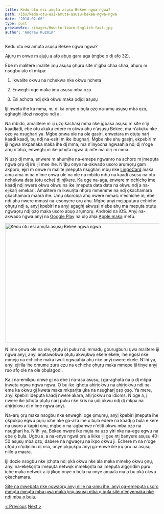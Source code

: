 ```yaml
---
title: Kedu otu esi amụta asụsụ Bekee ngwa ngwa?
path: /ibo/kedu-otu-esi-amuta-asusu-bekee-ngwa-ngwa
date: '2018-02-06'
type: post
previewSrc: /images/How-to-learn-English-fast.jpg
author: 'Andrew Kuzmin'
---
```


Kedu otu esi amụta asụsụ Bekee ngwa ngwa?

Ajụrụ m onwe m ajụjụ a afọ abụọ gara aga (mgbe ọ dị afọ 32).

Ebe m malitere ịmalite ịmụ asụsụ ọhụrụ site n'ịgba chaa chaa, ahụrụ m nsogbu atọ dị mkpa:

1. Ịkwalite okwu na nchekwa nke okwu ncheta

2. Enweghi oge maka ịmụ asụsụ mba ọzọ

3. Esi achọta ndị ọkà okwu maka ọdịdị asụsụ

Iji nweta ihe ka mma, m, dị ka onye ọ bụla ọzọ na-amụ asụsụ mba ọzọ, aghaghị idozi nsogbu ndị a.

Na mbido, amalitere m iji ụzọ kachasị mma nke ịgbasa asụsụ m site n'iji kaadịadị, ebe otu akụkụ edere m okwu ahụ n'asụsụ Bekee, ma n'akụkụ nke ọzọ ya nsụgharị ya. Mgbe ọnwa ole na ole gasịrị, enwetara m ọtụtụ narị kaadi kaadị, bụ ndị na-esiri m ike ibugharị. Mgbe nke ahụ gasịrị, ekpebiri m iji ngwa mkpanaka maka ihe dị mma, ma n'inyocha ngwaahịa ndị dị n'oge ahụ n'ahịa, enweghị m ike ịchọta ngwa dị mfe ma dịrị m mma.

N'ụzọ dị mma, enwere m ahụmịhe na-emepe ngwanrọ na achọrọ m ịmepụta ngwá ọrụ dị irè iji mee ihe. N'ịbụ onye na-akwado usoro arụmọrụ gam akporo, ejiri m onwe m malite ịmepụta nsụgharị mbụ nke <a href="https://ibo.lingocard.com/#free-mobile-app">LingoCard</a> maka ama ama m na n'ime ọnwa ole na ole na mbido mbụ na kaadị asụsụ na otu nchekwa data (otu oche) dị njikere. Ka oge na-aga, enwere m ọchịchọ ime kaadị ndị nwere okwu okwu na ike ịmepụta data data na okwu ndị a na-ejikarị emekarị. Amalitere m ikwurịta nhọrọ mmemme na ndị ọkachamara ọkachamara maara ihe. Ụmụ okorobịa ahụ nwere mmasị n'echiche m, ebe ndị ahụ nwere mmasị na-esonyere ọrụ ahụ. Mgbe anyị mejuputara echiche ọhụrụ ndị a, anyị kpebiri na anyị agaghị akwụsị n'ebe ahụ ma mepụta ọtụtụ ngwaọrụ ndị ọzọ maka usoro abụọ arụmọrụ: Android na iOS. Anyị na-akwado ngwa anyị na <a href="https://play.google.com/store/apps/details?id=com.lingocard.lingocard">Google Play</a> na ụlọ ahịa <a href="https://itunes.apple.com/us/app/lingocard/id1217076835?mt=8">Apple maka</a> n'efu.

<img class="aligncenter wp-image-5587" src="../images/2018/01/LigoCard-App-small.png" alt="Kedu otu esi amụta asụsụ Bekee ngwa ngwa" width="973" height="388" />

N'ime ọnwa ole na ole, ọtụtụ iri puku ndị mmadụ gburugburu ụwa malitere iji ngwa anyị, anyị anatawokwa ọtụtụ akwụkwọ ekele ekele, ihe ngosi nke mmejọ na echiche maka iwuli ngwaahịa ahụ nke anyị nwere ekele. N'ihi ya, anyị ejirila ihe omume zuru ezu na echiche ọhụrụ maka mmepe iji tinye anyị ruo afọ ole na ole ọbụlagodi.

Ka ị na-emikpu onwe gị na ebe ị na-asụ asụsụ, ị ga-aghọta na ọ dị mkpa ịnweta ngwa ngwa ngwa. Ọ bụ ike ịghọta ahịrịokwu na ahịrịokwu ndị na-eme ka okwu gị kweta maka mkparịta ụka na nsụgharị ọsọ ọsọ. Ya mere, anyị kpebiri idepụta kaadị nwere akara, ahịrịokwu na idioms. N'oge a, ị nwere ike ịchọta ọtụtụ narị puku nke kris na ụdị okwu ndị dị mkpa na ahịrịokwu dị n'ime ngwa anyị.

Na-arụ ọrụ maka nsogbu nke enweghi oge ọmụmụ, anyị kpebiri ịmepụta ihe ọkpụkpọ egwu pụrụ iche nke ga-aza ihe ọ bụla edere na kaadị ọ bụla e kere na usoro a kapịrị ọnụ, mgbe ọ na-agbanwe n'etiti okwu mba ọzọ na nsụgharị ha. N'ihi ya, Bekee nwere ike mụta na ụzọ yiri nke na-ege egwu na ebe ọ bụla. Ugbu a, a na-enye ngwá ọrụ a ikike iji gee ntị banyere asụsụ 40-50 asụsụ mba ọzọ, dabere na ngwaọrụ na ikpo okwu ji. Echere m na n'oge ụfọdụ n'ọdịnihu dị nso, onye ọkpụkpọ anyị ga-enwe ike ịrụ ọrụ na asụsụ niile a maara.

Iji dozie nsogbu nke ịchọta ndị ọkà okwu nke ala maka mmekọ okwu ọnụ, anyị na-ekekọrịta ịmepụta netwọk mmekọrịta na ịmepụta algọridim pụrụ iche maka netwọk a iji jikọọ onye ọ bụla na onye amaala ma ọ bụ ọkà okwu ọkachamara.

<a href="https://ibo.lingocard.com/platform/">Site na mwebata nke ngwaọrụ anyị niile na-amụ ihe, anyị ga-emepụta usoro mmụta mmụta mba ụwa maka ịmụ asụsụ mba ọ bụla site n'enyemaka nke ndị mba ọ bụla.</a>

<a href="/ibo/kedu-otu-esi-achota-ndi-oka-okwu-ala-maka">< Previous</a> <a href="/ibo/kaadi-asusu">Next ></a>
